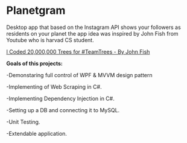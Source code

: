 # Planetgram
Desktop app that based on the Instagram API shows your followers as residents on your planet
the app idea was inspired by John Fish from Youtube who is harvad CS student.

[I Coded 20,000,000 Trees for #TeamTrees - By John Fish](https://www.youtube.com/watch?v=SNdtMjkRVrU)


**Goals of this projects:**

-Demonstaring full control of WPF & MVVM design pattern

-Implementing of Web Scraping in C#.

-Implementing Dependency Injection in C#.

-Setting up a DB and connecting it to MySQL.

-Unit Testing.

-Extendable application.
